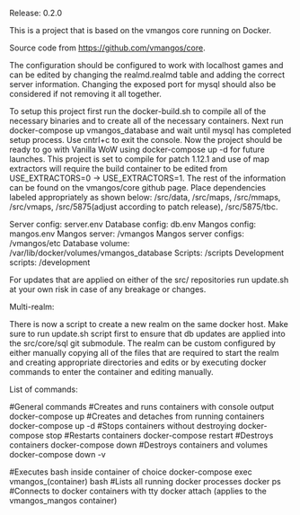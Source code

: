 Release: 0.2.0

This is a project that is based on the vmangos core running on Docker. 

Source code from https://github.com/vmangos/core.

The configuration should be configured to work with localhost games and can be edited by changing the realmd.realmd table and adding the correct server information.
Changing the exposed port for mysql should also be considered if not removing it all together. 

To setup this project first run the docker-build.sh to compile all of the necessary binaries and to create all of the necessary containers. Next run docker-compose up vmangos_database and wait until mysql has completed setup process. Use cntrl+c to exit the console. Now the project should be ready to go with Vanilla WoW using docker-compose up -d for future launches. This project is set to compile for patch 1.12.1 and use of map extractors will require the build container to be edited from USE_EXTRACTORS=0 -> USE_EXTRACTORS=1. The rest of the information can be found on the vmangos/core github page. Place dependencies labeled appropriately as shown below:
/src/data, /src/maps, /src/mmaps, /src/vmaps, /src/5875(adjust according to patch release), /src/5875/tbc.

Server config: server.env
Database config: db.env
Mangos config: mangos.env
Mangos server: /vmangos
Mangos server configs: /vmangos/etc
Database volume: /var/lib/docker/volumes/vmangos_database
Scripts: /scripts
Development scripts: /development


For updates that are applied on either of the src/ repositories run update.sh at your own risk in case of any breakage or changes. 


Multi-realm:

There is now a script to create a new realm on the same docker host. Make sure to run update.sh script first to ensure that db updates are applied into the src/core/sql git submodule. The realm can be custom configured by either manually copying all of the files that are required to start the realm and creating appropriate directories and edits or by executing docker commands to enter the container and editing manually.

List of commands:


#General commands
#Creates and runs containers with console output
docker-compose up 
#Creates and detaches from running containers
docker-compose up -d
#Stops containers without destroying
docker-compose stop
#Restarts containers
docker-compose restart
#Destroys containers
docker-compose down
#Destroys containers and volumes
docker-compose down -v

#Executes bash inside container of choice
docker-compose exec vmangos_(container) bash
#Lists all running docker processes
docker ps 
#Connects to docker containers with tty
docker attach (applies to the vmangos_mangos container)


